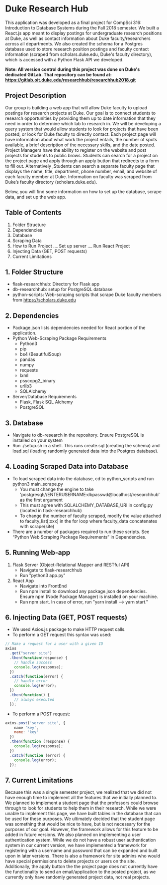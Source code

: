 # Duke Research Hub

This application was developed as a final project for CompSci 316: Introduction to Database Systems during the Fall 2018 semester. We built a React.js app meant to display postings for undergraduate research positions at Duke, as well as contact information about Duke faculty/researchers across all departments. We also created the schema for a Postgres database used to store research position postings and faculty contact information (scraped from scholars.duke.edu, Duke's faculty directory), which is accessed with a Python Flask API we developed.

**Note: All version control during this project was done on Duke's dedicated GitLab. That repository can be found at:  https://gitlab.oit.duke.edu/researchhub/researchhub2018.git**

## Project Description

Our group is building a web app that will allow Duke faculty to upload postings for research projects at Duke. Our goal is to connect students to research opportunities by providing them up to date information that they need in order to determine which lab to research in. We will be developing a query system that would allow students to look for projects that have been posted, or look for Duke faculty to directly contact. Each project page will have information about what work the project entails, the number of spots available, a brief description of the necessary skills, and the date posted. Project Managers have the ability to register on the website and post projects for students to public brows. Students can search for a project on the project page and apply through an apply button that redirects to a form to fill out. Alternatively ,Students can search a separate faculty page that displays the name, title, department, phone number, email, and website of each faculty member at Duke. Information on faculty was scraped from Duke’s faculty directory (scholars.duke.edu).

Below, you will find some information on how to set up the database, scrape data, and set up the web app.

## Table of Contents

1.  Folder Structure
2.  Dependencies
3.  Database
4.  Scraping Data
5.  How to Run Project
.._ Set up server
.._ Run React Project
6.  Injecting Data (GET, POST requests)
7.  Current Limitations

## 1. Folder Structure

- flask-researchhub: Directory for Flask app
- db-researchhub: setup for PostgreSQL database
- python-scripts: Web-scraping scripts that scrape Duke faculty members from https://scholars.duke.edu

## 2. Dependencies

- Package.json lists dependencies needed for React portion of the application.
- Python Web-Scraping Package Requirements
    - Python3
    - pip
    - bs4 (BeautifulSoup)
    - pandas
    - numpy
     - requests
     - lxml
    - psycopg2_binary
    - urlib3
     - SQLAlchemy
- Server/Database Requirements
    - Flask, Flask SQL Alchemy
    - PostgreSQL

## 3. Database

- Navigate to db-research in the repository. Ensure PostgreSQL is installed on your system
- Run ./setup.sh in a shell. This runs create.sql (creating the schema) and load.sql (loading randomly generated data into the Postgres database).

## 4. Loading Scraped Data into Database

- To load scraped data into the database, cd to python_scripts and run python3 main_scrape.py
    - You must change the engine to take 'postgresql://ENTERUSERNAME:dbpasswd@localhost/researchhub' as the first argument
    - This must agree with SQLALCHEMY_DATABASE_URI in config.py (located in flask-researchhub)
    - To change the number of faculty scraped, modify the value attached to faculty_list[:xxx] in the for loop where faculty_data concatenates with scrape(site)
- There are a number of packages required to run these scripts. See “Python Web Scraping Package Requirements” in Dependencies.

## 5. Running Web-app

1.  Flask Server (Object-Relational Mapper and RESTful API)
    - Navigate to flask-researchhub
    - Run "python3 app.py"
2.  React App
    - Navigate into FrontEnd
    - Run npm install to download any package.json dependencies. Ensure npm (Node Package Manager) is installed on your machine.
    - Run npm start. In case of error, run "yarn install --> yarn start."

## 6. Injecting Data (GET, POST requests)

- We used Axios.js package to make HTTP request calls.
- To perform a GET request this syntax was used:

```javascript
// Make a request for a user with a given ID
axios
  .get("server site")
  .then(function(response) {
    // handle success
    console.log(response);
  })
  .catch(function(error) {
    // handle error
    console.log(error);
  })
  .then(function() {
    // always executed
  });
```

- To perform a POST request:

```javascript
axios.post('server site', {
    name 'key',
    name: 'key'
  })
  .then(function (response) {
    console.log(response);
  })
  .catch(function (error) {
    console.log(error);
  });
```

## 7. Current Limitations

Because this was a single semester project, we realized that we did not have enough time to implement all the features that we initially planned to. We planned to implement a student page that the professors could browse through to look for students to help them in their research. While we were unable to implement this page, we have built tables in the database that can be used for these purposes. We ultimately decided that the student page was something that would be nice to have, but is not necessary for the purposes of our goal. However, the framework allows for this feature to be added in future versions. We also planned on implementing a user authentication system. While we do not have a robust user authentication system in our current version, we have implemented a framework for registering with a username and password that can be expanded and built upon in later versions. There is also a framework for site admins who would have special permissions to delete projects or users on the site. Additionally, the apply button the the project page does not currently have the functionality to send an email/application to the posted project, as we currently only have randomly generated project data, not real projects.
